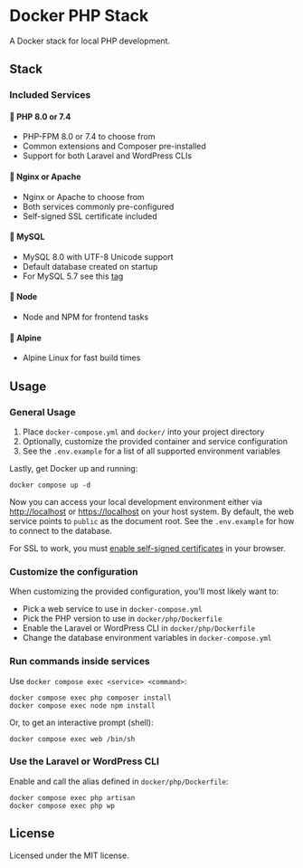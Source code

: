 # Docker PHP Stack

A Docker stack for local PHP development.

## Stack

### Included Services

#### 🚀 PHP 8.0 or 7.4

- PHP-FPM 8.0 or 7.4 to choose from
- Common extensions and Composer pre-installed
- Support for both Laravel and WordPress CLIs

#### 🚀 Nginx or Apache

- Nginx or Apache to choose from
- Both services commonly pre-configured
- Self-signed SSL certificate included

#### 🚀 MySQL

- MySQL 8.0 with UTF-8 Unicode support
- Default database created on startup
- For MySQL 5.7 see this [tag](https://github.com/betawax/docker/tree/mysql-5.7)

#### 🚀 Node

- Node and NPM for frontend tasks

#### 🚀 Alpine

- Alpine Linux for fast build times

## Usage

### General Usage

1. Place `docker-compose.yml` and `docker/` into your project directory
2. Optionally, customize the provided container and service configuration
3. See the `.env.example` for a list of all supported environment variables

Lastly, get Docker up and running:

```
docker compose up -d
```

Now you can access your local development environment either via [http://localhost](http://localhost) or [https://localhost](https://localhost) on your host system. By default, the web service points to `public` as the document root. See the `.env.example` for how to connect to the database.

For SSL to work, you must [enable self-signed certificates](https://stackoverflow.com/a/31900210/1620163) in your browser.

### Customize the configuration

When customizing the provided configuration, you'll most likely want to:

- Pick a web service to use in `docker-compose.yml`
- Pick the PHP version to use in `docker/php/Dockerfile`
- Enable the Laravel or WordPress CLI in `docker/php/Dockerfile`
- Change the database environment variables in `docker-compose.yml`

### Run commands inside services

Use `docker compose exec <service> <command>`:

```
docker compose exec php composer install
docker compose exec node npm install
```

Or, to get an interactive prompt (shell):

```
docker compose exec web /bin/sh
```

### Use the Laravel or WordPress CLI

Enable and call the alias defined in `docker/php/Dockerfile`:

```
docker compose exec php artisan
docker compose exec php wp
```

## License

Licensed under the MIT license.
